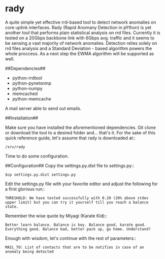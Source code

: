 rady
====

A quite simple yet effective rrd-based tool to detect network anomalies on core uplink interfaces. 
Rady (Rapid Anomany Detection in pYthon) is yet another tool that performs plain statistical analysis on rrd files.
Currently it is tested on a 20Gbps backbone link with 6Gbps avg. traffic and it seems to be sensing a vast majority of network anomalies.
Detection relies solely on rrd files analysis and a Standard Deviation - based algorithm powers the whole proccess. As a next step the 
EWMA algorithm will be supported as well.

##Dependencies##

* python-rrdtool
* python-pynetsnmp
* python-numpy
* memcached
* python-memcache

A mail server able to send out emails.

##Installation##

Make sure you have installed the aforementioned dependencies.
Git clone or download the tool to a desired folder and... that's it.
For the sake of this quick reference guide, let's assume that rady is downloaded at::

    /srv/rady
 
Time to do some configuration.

##Configuration##
Copy the settings.py.dist file to settings.py::

    $cp settings.py.dist settings.py
    
Edit the settings.py file with your favorite editor and adjust the following for a first glorious run::

    THRESHOLD: We have tested successfully with 0.20 (20% above stdev upper limit) but you can try it yourself till you reach a balance state. 

Remember the wise quote by Miyagi (Karate Kid)::

    Better learn balance. Balance is key. Balance good, karate good. Everything good. Balance bad, better pack up, go home. Understand?
   
Enough with wisdom, let's continue with the rest of parameters::

    MAIL_TO: List of contacts that are to be notifies in case of an anomaly being detected
     



